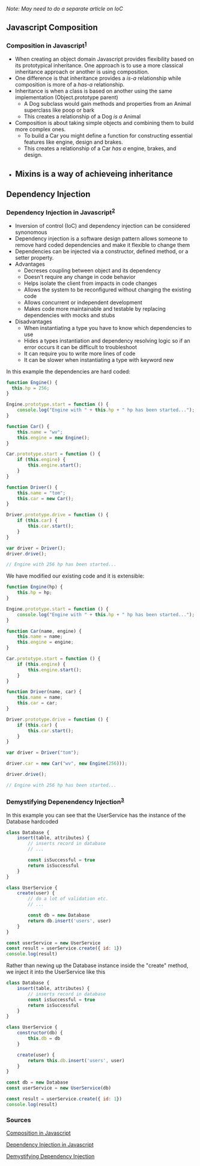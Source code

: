 _Note: May need to do a separate article on IoC_
## Javascript Composition

### Composition in Javascript<sup>[1]</sup>
- When creating an object domain Javascript provides flexibility based on its prototypical inheritance. One approach is to use a more classical inheritance approach or another is using composition. 
- One difference is that inheritance provides a *is-a* relationship while composition is more of a *has-a* relationship.
- Inheritance is when a class is based on another using the same implementation (Object.prototype parent)
  - A Dog subclass would gain methods and properties from an Animal superclass like poop or bark
  - This creates a relationship of a Dog *is a* Animal
- Composition is about taking simple objects and combining them to build more complex ones.
  - To build a Car you might define a function for constructing essential features like engine, design and brakes.
  - This creates a relationship of a Car *has a* engine, brakes, and design.
- Mixins is a way of achieveing inheritance
  - 


## Dependency Injection

### Dependency Injection in Javascript<sup>[2]</sup>
- Inversion of control (IoC) and dependency injection can be considered synonomous
- Dependency injection is a software design pattern allows someone to remove hard coded dependencies and make it flexible to change them
- Dependencies can be injected via a constructor, defined method, or a setter property.
- Advantages
  - Decreses coupling between object and its dependency
  - Doesn't require any change in code behavior
  - Helps isolate the client from impacts in code changes
  - Allows the system to be reconfigured without changing the existing code
  - Allows concurrent or independent development
  - Makes code more maintainable and testable by replacing dependencies with mocks and stubs
- Disadvantages
  - When instantiating a type you have to know which dependencies to use
  - Hides a types instantiation and dependency resolving logic so if an error occurs it can be difficult to troubleshoot
  - It can require you to write more lines of code
  - It can be slower when instantiating a type with keyword new

In this example the dependencies are hard coded:
```javascript
function Engine() {
  this.hp = 256;
}

Engine.prototype.start = function () {
	console.log("Engine with " + this.hp + " hp has been started...");
}

function Car() {
	this.name = "wv";
	this.engine = new Engine();
}

Car.prototype.start = function () {
	if (this.engine) {
		this.engine.start();
	}
}

function Driver() {
	this.name = "tom";
	this.car = new Car();
}

Driver.prototype.drive = function () {
	if (this.car) {
		this.car.start();
	}
}

var driver = Driver();
driver.drive();

// Engine with 256 hp has been started...
```
We have modified our existing code and it is extensible:
```javascript
function Engine(hp) {
	this.hp = hp;
}

Engine.prototype.start = function () {
	console.log("Engine with " + this.hp + " hp has been started...");
}

function Car(name, engine) {
	this.name = name;
	this.engine = engine;
}

Car.prototype.start = function () {
	if (this.engine) {
		this.engine.start();
	}
}

function Driver(name, car) {
	this.name = name;
	this.car = car;
}

Driver.prototype.drive = function () {
	if (this.car) {
		this.car.start();
	}
}

var driver = Driver("tom");

driver.car = new Car("wv", new Engine(256)));

driver.drive();

// Engine with 256 hp has been started...
```

### Demystifying Depenendency Injection<sup>[3]</sup>

In this example you can see that the UserService has the instance of the Database hardcoded

```javascript
class Database {
    insert(table, attributes) {
        // inserts record in database
        // ...

        const isSuccessful = true
        return isSuccessful
    }
}

class UserService {
    create(user) {
        // do a lot of validation etc.
        // ...

        const db = new Database
        return db.insert('users', user)
    }
}

const userService = new UserService
const result = userService.create({ id: 1})
console.log(result)
```

Rather than newing up the Database instance inside the "create" method, we inject it into the UserService like this
```javascript
class Database {
    insert(table, attributes) {
        // inserts record in database
        const isSuccessful = true
        return isSuccessful
    }
}

class UserService {
    constructor(db) {
        this.db = db
    }

    create(user) {
        return this.db.insert('users', user)
    }
}

const db = new Database
const userService = new UserService(db)

const result = userService.create({ id: 1})
console.log(result)
```

### Sources

[1]: https://www.richardkotze.com/coding/composition-in-javascript 'Composition in Javascript'
[Composition in Javascript](https://www.richardkotze.com/coding/composition-in-javascript) 

[2]: https://www.devbridge.com/articles/dependency-injection-in-javascript/ 'Dependency Injection in Javascript'
[Dependency Injection in Javascript](https://www.devbridge.com/articles/dependency-injection-in-javascript/) 

[3]: https://dev.to/michi/demystifying-dependency-injection-inversion-of-control-service-containers-and-service-providers-5e72 'Demystifying Dependency Injection'
[Demystifying Dependency Injection](https://dev.to/michi/demystifying-dependency-injection-inversion-of-control-service-containers-and-service-providers-5e72) 
